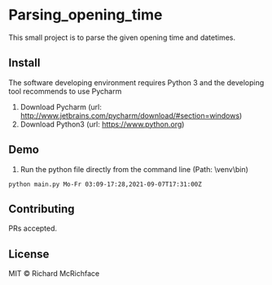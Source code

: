 # Parsing_opening_time

This small project is to parse the given opening time and datetimes.

## Install

The software developing environment requires Python 3 and the developing tool recommends to use Pycharm

1. Download Pycharm (url: http://www.jetbrains.com/pycharm/download/#section=windows)
2. Download Python3 (url: https://www.python.org)

## Demo

1. Run the python file directly from the command line
(Path: \venv\bin\)
```
python main.py Mo-Fr 03:09-17:28,2021-09-07T17:31:00Z
```

## Contributing

PRs accepted.

## License

MIT © Richard McRichface

